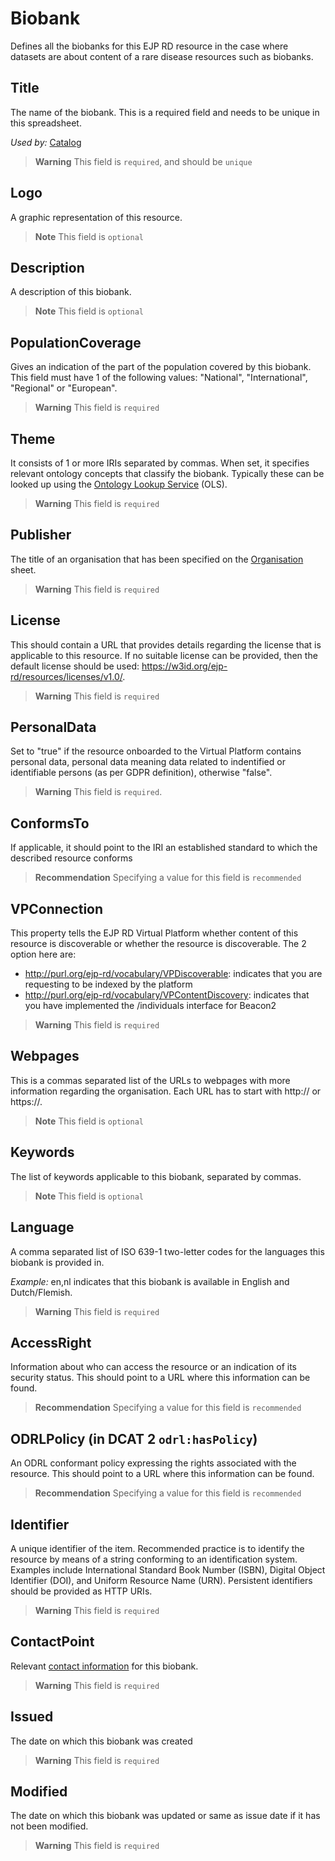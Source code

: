 # Biobank
Defines all the biobanks for this EJP RD resource in the case where datasets are about content 
of a rare disease resources such as biobanks.

## Title
The name of the biobank. This is a required field and needs to be unique in this spreadsheet.

*Used by:*
[Catalog](Catalog.md)
> **Warning** This field is `required`, and should be `unique`

## Logo
A graphic representation of this resource.
> **Note** This field is `optional`

## Description
A description of this biobank.
> **Note** This field is `optional`

## PopulationCoverage
Gives an indication of the part of the population covered by this biobank. This field must have 1 of 
the following values: "National", "International", "Regional" or "European". 
> **Warning** This field is `required`


## Theme
It consists of 1 or more IRIs separated by commas. When set, it specifies relevant ontology concepts
that classify the biobank. Typically these can be looked up using the [Ontology Lookup Service](https://www.ebi.ac.uk/ols/index) (OLS).
> **Warning** This field is `required`

## Publisher
The title of an organisation that has been specified on the [Organisation](Organisation.md) sheet.
> **Warning** This field is `required`

## License
This should contain a URL that provides details regarding the license that is applicable to this resource.
If no suitable license can be provided, then the default license should be used:
https://w3id.org/ejp-rd/resources/licenses/v1.0/.

> **Warning** This field is `required`


## PersonalData
Set to "true" if the resource onboarded to the Virtual Platform contains personal data, personal data 
meaning data related to indentified or identifiable persons (as per GDPR definition), otherwise "false".
> **Warning** This field is `required`.

## ConformsTo
If applicable, it should point to the IRI an established standard to which the described resource conforms
> **Recommendation** Specifying a value for this field is `recommended`

## VPConnection
This property tells the EJP RD Virtual Platform whether content of this resource is discoverable or whether 
the resource is discoverable. The 2 option here are:

- http://purl.org/ejp-rd/vocabulary/VPDiscoverable: indicates that you are requesting to be indexed by the platform
- http://purl.org/ejp-rd/vocabulary/VPContentDiscovery: indicates that you have implemented the /individuals interface for Beacon2
> **Warning** This field is `required`


## Webpages
This is a commas separated list of the URLs to webpages with more information regarding the organisation. Each URL has to
start with http:// or https://.
> **Note** This field is `optional`

## Keywords
The list of keywords applicable to this biobank, separated by commas.

> **Note** This field is `optional`

## Language
A comma separated list of ISO 639-1 two-letter codes for the languages this biobank is provided in.

*Example:*
en,nl indicates that this biobank is available in English and Dutch/Flemish.

> **Warning** This field is `required`

## AccessRight
Information about who can access the resource or an indication of its security status. This should 
point to a URL where this information can be found.

> **Recommendation** Specifying a value for this field is `recommended`

## ODRLPolicy (in DCAT 2 `odrl:hasPolicy`)
An ODRL conformant policy expressing the rights associated with the resource. This should point to
a URL where this information can be found.

> **Recommendation** Specifying a value for this field is `recommended`

## Identifier
A unique identifier of the item. Recommended practice is to identify the resource by means of a string
conforming to an identification system. Examples include International Standard Book Number (ISBN),
Digital Object Identifier (DOI), and Uniform Resource Name (URN). Persistent identifiers should be
provided as HTTP URIs.
> **Warning** This field is `required`

## ContactPoint
Relevant [contact information](ContactPoint.md) for this biobank.
> **Warning** This field is `required`

## Issued
The date on which this biobank was created
> **Warning** This field is `required`

## Modified
The date on which this biobank was updated or same as issue date if it has not been modified.
> **Warning** This field is `required`